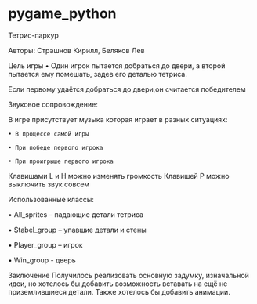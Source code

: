 # pygame_python
Тетрис-паркур

Авторы: Страшнов Кирилл, Беляков Лев

Цель игры
  • Один игрок пытается добраться до двери, а второй пытается ему помешать, задев его деталью тетриса.


Если первому удаётся добраться до двери,он считается победителем


Звуковое сопровождение:
  
  В игре присутствует музыка которая играет в разных ситуациях:
    
    • В процессе самой игры
    
    • При победе первого игрока
    
    • При проигрыше первого игрока
Клавишами L и H можно изменять громкость
Клавишей P можно выключить звук совсем


Использованные классы:
  
  • All_sprites – падающие детали тетриса
  
  • Stabel_group – упавшие детали и стены
  
  • Player_group – игрок
  
  • Win_group - дверь
  
  
  
  Заключение
Получилось реализовать основную задумку, изначальной идеи, но
хотелось бы добавить возможность вставать на ещё не
приземлившиеся детали. Также хотелось бы добавить анимации.
